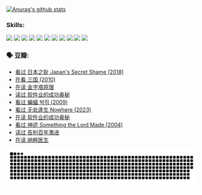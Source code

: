 
[![Anurag's github stats](https://github-readme-stats.vercel.app/api?username=w940853815)](https://github.com/anuraghazra/github-readme-stats)

### Skills:

<code><img height="32" src="https://cdn.jsdelivr.net/npm/simple-icons@v5/icons/python.svg"></code>
<code><img height="32" src="https://cdn.jsdelivr.net/npm/simple-icons@v5/icons/javascript.svg"></code>
<code><img height="32" src="https://cdn.jsdelivr.net/npm/simple-icons@v5/icons/django.svg"></code>
<code><img height="32" src="https://cdn.jsdelivr.net/npm/simple-icons@v5/icons/flask.svg"></code>
<code><img height="32" src="https://cdn.jsdelivr.net/npm/simple-icons@v5/icons/vuetify.svg"></code>
<code><img height="32" src="https://cdn.jsdelivr.net/npm/simple-icons@v5/icons/git.svg"></code>
<code><img height="32" src="https://cdn.jsdelivr.net/npm/simple-icons@v5/icons/docker.svg"></code>
<code><img height="32" src="https://cdn.jsdelivr.net/npm/simple-icons@v5/icons/postgresql.svg"></code>
<code><img height="32" src="https://cdn.jsdelivr.net/npm/simple-icons@v5/icons/elasticsearch.svg"></code>
<code><img height="32" src="https://cdn.jsdelivr.net/npm/simple-icons@v5/icons/macos.svg"></code>
<code><img height="32" src="https://cdn.jsdelivr.net/npm/simple-icons@v5/icons/linux.svg"></code>

### 🗣 豆瓣:

<!-- DOUBAN-ACTIVITIES:START -->
- [看过 日本之耻 Japan's Secret Shame‎ (2018)](https://www.douban.com/people/136069238/status/4431579101/?_i=00216010)
- [在看 三国‎ (2010)](https://www.douban.com/people/136069238/status/4430559482/?_i=00216010)
- [在读 金字塔原理](https://www.douban.com/people/136069238/status/4424812753/?_i=00216010)
- [读过 软件业的成功奥秘](https://www.douban.com/people/136069238/status/4424809958/?_i=00216010)
- [看过 蝙蝠 박쥐‎ (2009)](https://www.douban.com/people/136069238/status/4422787315/?_i=00216010)
- [看过 无处逢生 Nowhere‎ (2023)](https://www.douban.com/people/136069238/status/4416454713/?_i=00216010)
- [在读 软件业的成功奥秘](https://www.douban.com/people/136069238/status/4414815312/?_i=00216010)
- [看过 神迹 Something the Lord Made‎ (2004)](https://www.douban.com/people/136069238/status/4409691983/?_i=00216010)
- [读过 告别百年激进](https://www.douban.com/people/136069238/status/4406414036/?_i=00216010)
- [在读 纳粹医生](https://www.douban.com/people/136069238/status/4406413750/?_i=00216010)
<!-- DOUBAN-ACTIVITIES:END -->


![Snake animation](https://raw.githubusercontent.com/w940853815/w940853815/output/github-contribution-grid-snake.svg)

<!--
**w940853815/w940853815** is a ✨ _special_ ✨ repository because its `README.md` (this file) appears on your GitHub profile.

Here are some ideas to get you started:

- 🔭 I’m currently working on ...
- 🌱 I’m currently learning ...
- 👯 I’m looking to collaborate on ...
- 🤔 I’m looking for help with ...
- 💬 Ask me about ...
- 📫 How to reach me: ...
- 😄 Pronouns: ...
- ⚡ Fun fact: ...
-->
